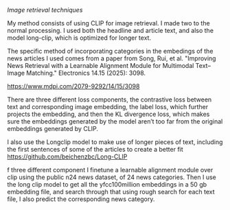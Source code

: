 *Image retrieval techniques*

My method consists of using CLIP for image retrieval. I made two to the normal processing. I used both the headline and article text, and also the model long-clip, which is optimized for longer text. 

 

The specific method of incorporating categories in the embedings of the news articles I used comes from a paper from Song, Rui, et al. "Improving News Retrieval with a Learnable Alignment Module for Multimodal Text–Image Matching." Electronics 14.15 (2025): 3098.  

https://www.mdpi.com/2079-9292/14/15/3098 

 

There are three different loss components, the contrastive loss between text and corresponding image embedding, the label loss, which further projects the embedding, and then the KL divergence loss, which makes sure the embeddings generated by the model aren’t too far from the original embeddings generated by CLIP. 

I also use the Longclip model to make use of longer pieces of text, including the first sentences of some of the articles to create a better fit
https://github.com/beichenzbc/Long-CLIP
 

 

f three different component I finetune a learnable alignment module over clip using the public n24 news dataset, of 24 news categories. Then I use the long clip model to get all the yfcc100million embeddings in a 50 gb embedding file, and search through that using rough search for each text file, I also predict the corresponding news category. 

 
